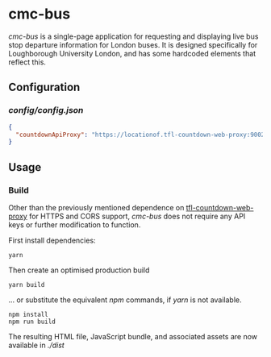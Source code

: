 # cmc-bus
*cmc-bus* is a single-page application for requesting and displaying live bus stop departure information for London buses. It is designed specifically for Loughborough University London, and has some hardcoded elements that reflect this.

## Configuration
### *config/config.json* 
```JSON
{
  "countdownApiProxy": "https://locationof.tfl-countdown-web-proxy:9002"
}
```

## Usage
### Build
Other than the previously mentioned dependence on [tfl-countdown-web-proxy](https://github.com/jonlinnell/tfl-countdown-web-proxy) for HTTPS and CORS support, *cmc-bus* does not require any API keys or further modification to function.

First install dependencies:
```shell
yarn
```

Then create an optimised production build
```shell
yarn build
```

... or substitute the equivalent *npm* commands, if *yarn* is not available.
```shell
npm install
npm run build
```

The resulting HTML file, JavaScript bundle, and associated assets are now available in *./dist*

